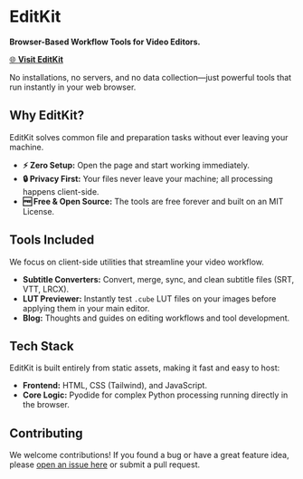 # EditKit

**Browser-Based Workflow Tools for Video Editors.**

[🌐 **Visit EditKit**](https://editkit.pages.dev/)

No installations, no servers, and no data collection—just powerful tools that run instantly in your web browser.

## Why EditKit?

EditKit solves common file and preparation tasks without ever leaving your machine.

* **⚡ Zero Setup:** Open the page and start working immediately.
* **🔒 Privacy First:** Your files never leave your machine; all processing happens client-side.
* **🆓 Free & Open Source:** The tools are free forever and built on an MIT License.

## Tools Included

We focus on client-side utilities that streamline your video workflow.

* **Subtitle Converters:** Convert, merge, sync, and clean subtitle files (SRT, VTT, LRCX).
* **LUT Previewer:** Instantly test `.cube` LUT files on your images before applying them in your main editor.
* **Blog:** Thoughts and guides on editing workflows and tool development.

## Tech Stack

EditKit is built entirely from static assets, making it fast and easy to host:

* **Frontend:** HTML, CSS (Tailwind), and JavaScript.
* **Core Logic:** Pyodide for complex Python processing running directly in the browser.

## Contributing

We welcome contributions! If you found a bug or have a great feature idea, please [open an issue here](https://github.com/ronlu-o/EditKit/issues) or submit a pull request.
